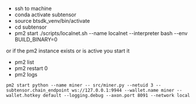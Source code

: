 - ssh to machine
- conda activate subtensor
- source btsdk_venv/bin/activate
- cd subtensor
- pm2 start ./scripts/localnet.sh --name localnet --interpreter bash --env BUILD_BINARY=0

or if the pm2 instance exists or is active you start it

- pm2 list
- pm2 restart 0
- pm2 logs


`pm2 start python --name miner -- src/miner.py --netuid 3 --subtensor.chain_endpoint ws://127.0.0.1:9944 --wallet.name miner --wallet.hotkey default --logging.debug --axon.port 8091 --network local`